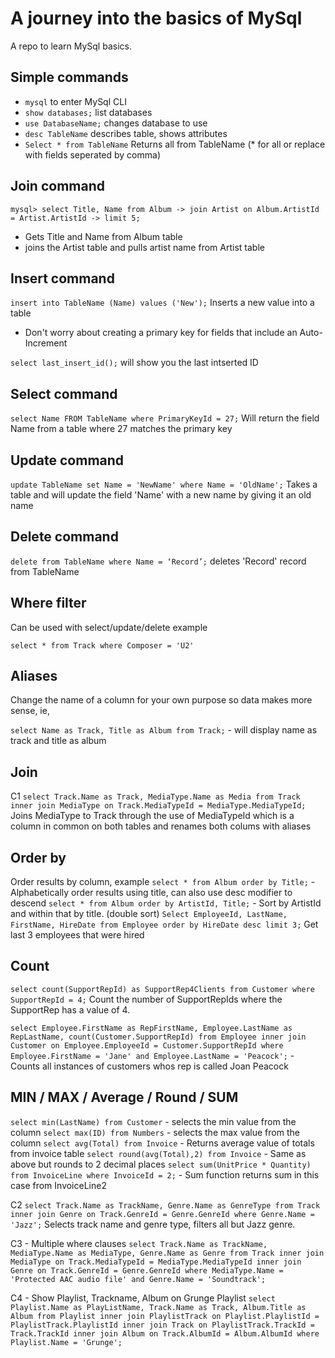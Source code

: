 # A journey into the basics of MySql

A repo to learn MySql basics.

## Simple commands

* `mysql` to enter MySql CLI
* `show databases;` list databases
* `use DatabaseName;` changes database to use
* `desc TableName` describes table, shows attributes
* `Select * from TableName` Returns all from TableName (* for all or replace with fields seperated by comma)

## Join command
`mysql> select Title, Name from Album
    -> join Artist on Album.ArtistId = Artist.ArtistId
    -> limit 5;`

* Gets Title and Name from Album table
* joins the Artist table and pulls artist name from Artist table

## Insert command
`insert into TableName (Name) values ('New');` Inserts a new value into a table

* Don't worry about creating a primary key for fields that include an Auto-Increment 

`select last_insert_id();` will show you the last intserted ID

## Select command
`select Name FROM TableName where PrimaryKeyId = 27;` Will return the field Name from a table where 27 matches the primary key


## Update command
`update TableName set Name = 'NewName' where Name = 'OldName';` Takes a table and will update the field 'Name' with a new name by giving it an old name

## Delete command
`delete from TableName where Name = ‘Record’;` deletes 'Record' record from TableName

## Where filter
Can be used with select/update/delete example

`select * from Track where Composer = 'U2'`

## Aliases
Change the name of a column for your own purpose so data makes more sense, ie,

`select Name as Track, Title as Album from Track;` - will display name as track and title as album

## Join
C1
`select Track.Name as Track, MediaType.Name as Media from Track inner join MediaType on Track.MediaTypeId = MediaType.MediaTypeId;`
Joins MediaType to Track through the use of MediaTypeId which is a column in common on both tables and renames both colums with aliases

## Order by
Order results by column, example
`select * from Album order by Title;` - Alphabetically order results using title, can also use desc modifier to descend
`select * from Album order by ArtistId, Title;` - Sort by ArtistId and within that by title. (double sort)
`Select EmployeeId, LastName, FirstName, HireDate from Employee order by HireDate desc limit 3;` Get last 3 employees that were hired

## Count
`select count(SupportRepId) as SupportRep4Clients from Customer where SupportRepId = 4;` Count the number of SupportRepIds where the SupportRep has a value of 4.

`select Employee.FirstName as RepFirstName, Employee.LastName as RepLastName, count(Customer.SupportRepId) from Employee inner join Customer on Employee.EmployeeId = Customer.SupportRepId where Employee.FirstName = 'Jane' and Employee.LastName = 'Peacock';` - Counts all instances of customers whos rep is called Joan Peacock

## MIN / MAX / Average / Round / SUM
`select min(LastName) from Customer` - selects the min value from the column
`select max(ID) from Numbers` - selects the max value from the column
`select avg(Total) from Invoice` - Returns average value of totals from invoice table
`select round(avg(Total),2) from Invoice` - Same as above but rounds to 2 decimal places
`select sum(UnitPrice * Quantity) from InvoiceLine where InvoiceId = 2;` - Sum function returns sum in this case from InvoiceLine2

C2
`select Track.Name as TrackName, Genre.Name as GenreType from Track inner join Genre on Track.GenreId = Genre.GenreId where Genre.Name = 'Jazz';`
Selects track name and genre type, filters all but Jazz genre.

C3 - Multiple where clauses
`select Track.Name as TrackName, MediaType.Name as MediaType, Genre.Name as Genre from Track inner join MediaType on Track.MediaTypeId = MediaType.MediaTypeId inner join Genre on Track.GenreId = Genre.GenreId where MediaType.Name = 'Protected AAC audio file' and Genre.Name = 'Soundtrack';`

C4 - Show Playlist, Trackname, Album on Grunge Playlist
`select Playlist.Name as PlayListName, Track.Name as Track, Album.Title as Album from Playlist inner join PlaylistTrack on Playlist.PlaylistId = PlaylistTrack.PlaylistId inner join Track on PlaylistTrack.TrackId = Track.TrackId inner join Album on Track.AlbumId = Album.AlbumId where Playlist.Name = 'Grunge';`
